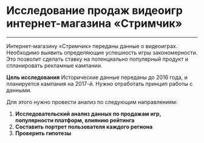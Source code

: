 # Исследование продаж видеоигр интернет-магазина «Стримчик»
--- 
 Интернет-магазину «Стримчик» переданы данные  о видеоиграх. Необходимо выявить определяющие успешность игры закономерности. Это позволит сделать ставку на потенциально популярный продукт и спланировать рекламные кампании.



**Цель исследования**
Исторические данные переданы до 2016 года, и планируется кампания на 2017-й. Нужно отработать принцип работы с данными. 

Для этого нужно провести анализ по следующим направлениям:

1.  **Исследовательский анализ данных по продажам игр, популярности платформ, влиянию рейтинга** 
2.  **Составить портрет пользователя каждого региона**
3.  **Проверить гипотезы**

